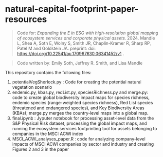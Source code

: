 # natural-capital-footprint-paper-resources

>Code for: _Expanding the E in ESG with high-resolution global mapping of ecosystem services and corporate physical assets._ 2024. Mandle L, Shea A, Soth E, Wolny S, Smith JR, Chaplin-Kramer R, Sharp RP, Patel M and Goldstein JA. preprint: doi: https://doi.org/10.22541/au.170967630.06341452/v1 . 

>Code written by: Emily Soth, Jeffrey R. Smith, and Lisa Mandle

This repository contains the following files:

1. potentialVegSherlock.py : Code for creating the potential natural vegetation scenario
2. endemic.py, kbas.py, redList.py, speciesRichness.py and merge.py: code to create global biodiversity impact maps for species richness, endemic species (range-weighted species richness), Red List species (threatened and endangered species), and Key Biodiversity Areas (KBAs); merge.py merges the country-level maps into a global map.
3. final.ipynb : Jyputer notebook for processing asset-level data from the S&P Physical Risk dataset, processing the global impact maps, and running the ecosystem services footprinting tool for assets belonging to companies in the MSCI ACWI index
4. MSCI_ACWI_analyses_paper.R : code for analyzing company-level impacts of MSCI ACWI companies by sector and industry and creating Figures 2 and 3 in the paper

   
